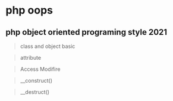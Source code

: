# php oops

## php object oriented programing style 2021 

> class and object basic

> attribute

> Access Modifire 

> __construct()

> __destruct()
